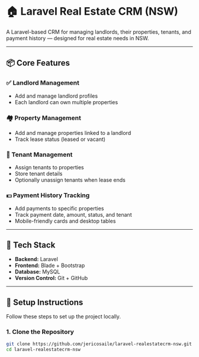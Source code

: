 # 🏠 Laravel Real Estate CRM (NSW)

A Laravel-based CRM for managing landlords, their properties, tenants, and payment history — designed for real estate needs in NSW.

---

## 📦 Core Features

### ✅ Landlord Management
- Add and manage landlord profiles
- Each landlord can own multiple properties

### 🏘️ Property Management
- Add and manage properties linked to a landlord
- Track lease status (leased or vacant)

### 👤 Tenant Management
- Assign tenants to properties
- Store tenant details
- Optionally unassign tenants when lease ends

### 💵 Payment History Tracking
- Add payments to specific properties
- Track payment date, amount, status, and tenant
- Mobile-friendly cards and desktop tables

---

## 🚀 Tech Stack

- **Backend:** Laravel
- **Frontend:** Blade + Bootstrap
- **Database:** MySQL
- **Version Control:** Git + GitHub

---

## 🔧 Setup Instructions

Follow these steps to set up the project locally.

### 1. Clone the Repository

```bash
git clone https://github.com/jericosaile/laravel-realestatecrm-nsw.git
cd laravel-realestatecrm-nsw
